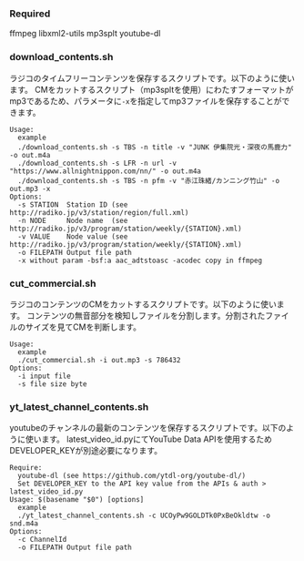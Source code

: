 ### Required

ffmpeg libxml2-utils mp3splt youtube-dl

### download_contents.sh

ラジコのタイムフリーコンテンツを保存するスクリプトです。以下のように使います。
CMをカットするスクリプト（mp3spltを使用）にわたすフォーマットがmp3であるため、パラメータに`-x`を指定してmp3ファイルを保存することができます。

```
Usage:
  example
  ./download_contents.sh -s TBS -n title -v "JUNK 伊集院光・深夜の馬鹿力" -o out.m4a
  ./download_contents.sh -s LFR -n url -v "https://www.allnightnippon.com/nn/" -o out.m4a
  ./download_contents.sh -s TBS -n pfm -v "赤江珠緒/カンニング竹山" -o out.mp3 -x
Options:
  -s STATION  Station ID (see http://radiko.jp/v3/station/region/full.xml)
  -n NODE     Node name  (see http://radiko.jp/v3/program/station/weekly/{STATION}.xml)
  -v VALUE    Node value (see http://radiko.jp/v3/program/station/weekly/{STATION}.xml)
  -o FILEPATH Output file path
  -x without param -bsf:a aac_adtstoasc -acodec copy in ffmpeg
```

### cut_commercial.sh

ラジコのコンテンツのCMをカットするスクリプトです。以下のように使います。
コンテンツの無音部分を検知しファイルを分割します。分割されたファイルのサイズを見てCMを判断します。

```
Usage:
  example
  ./cut_commercial.sh -i out.mp3 -s 786432
Options:
  -i input file
  -s file size byte
```

### yt_latest_channel_contents.sh

youtubeのチャンネルの最新のコンテンツを保存するスクリプトです。以下のように使います。
latest_video_id.pyにてYouTube Data APIを使用するためDEVELOPER_KEYが別途必要になります。

```
Require:
  youtube-dl (see https://github.com/ytdl-org/youtube-dl/)
  Set DEVELOPER_KEY to the API key value from the APIs & auth > latest_video_id.py
Usage: $(basename "$0") [options]
  example
  ./yt_latest_channel_contents.sh -c UCOyPw9GOLDTk0PxBeOkldtw -o snd.m4a
Options:
  -c ChannelId
  -o FILEPATH Output file path
```

